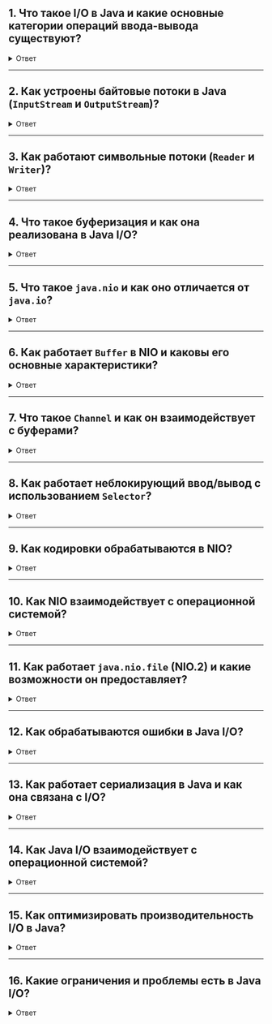 </details>


## 1. Что такое I/O в Java и какие основные категории операций ввода-вывода существуют?

<details> <summary>Ответ</summary>

I/O в Java — это набор API для чтения данных из источников (ввод) и записи данных в приемники (вывод). Java предоставляет два основных подхода к I/O:

- **Потоковый ввод/вывод (Stream-based I/O)**: используется для работы с последовательными потоками байтов или символов. Основные пакеты: `java.io` и `java.nio`.
- **Блочный ввод/вывод (NIO)**: ориентирован на работу с буферами и каналами, что обеспечивает более эффективную обработку больших объемов данных и асинхронный ввод/вывод.

**Основные категории I/O**:
- **Байтовые потоки**: обрабатывают данные в виде байтов (например, `InputStream`, `OutputStream`).
- **Символьные потоки**: работают с данными в виде символов Unicode (например, `Reader`, `Writer`).
- **Буферизированный ввод/вывод**: минимизирует прямые обращения к источнику данных за счет использования буферов.
- **NIO (New I/O)**: использует каналы (`Channel`) и буферы (`Buffer`) для неблокирующего и высокопроизводительного I/O.
- **NIO.2**: добавляет поддержку асинхронных операций и расширенных возможностей работы с файловой системой (пакет `java.nio.file`).

</details>

---

## 2. Как устроены байтовые потоки в Java (`InputStream` и `OutputStream`)?

<details> <summary>Ответ</summary>

Байтовые потоки — основа I/O в Java, представленная абстрактными классами `InputStream` и `OutputStream`. Они предназначены для чтения и записи необработанных байтов.

- **InputStream**: абстрактный класс для чтения байтов. Основной метод — `read()`, который возвращает один байт или -1, если достигнут конец потока. Примеры подклассов:
  - `FileInputStream`: читает данные из файла.
  - `ByteArrayInputStream`: читает данные из массива байтов.
  - `PipedInputStream`: используется для межпоточного взаимодействия.
- **OutputStream**: абстрактный класс для записи байтов. Основной метод — `write(int b)`, который записывает один байт. Примеры подклассов:
  - `FileOutputStream`: записывает данные в файл.
  - `ByteArrayOutputStream`: записывает данные в массив байтов.
  - `PipedOutputStream`: передает данные в `PipedInputStream`.

**Внутреннее устройство**:
- Байтовые потоки работают на низком уровне, взаимодействуя с операционной системой через **JNI (Java Native Interface)**, который вызывает системные вызовы, такие как `read()` и `write()` в Unix-подобных системах.
- Потоки могут быть **цепочечными** (chained): один поток оборачивает другой, добавляя функциональность (например, `BufferedInputStream` оборачивает `FileInputStream` для буферизации).

</details>

---

## 3. Как работают символьные потоки (`Reader` и `Writer`)?

<details> <summary>Ответ</summary>

Символьные потоки предназначены для работы с текстом в формате Unicode, что делает их удобными для обработки строк, а не необработанных байтов.

- **Reader**: абстрактный класс для чтения символов. Основной метод — `read()`, возвращает символ или -1 при достижении конца потока. Примеры:
  - `FileReader`: читает символы из файла.
  - `CharArrayReader`: читает из массива символов.
  - `StringReader`: читает из строки.
- **Writer**: абстрактный класс для записи символов. Основной метод — `write(int c)` для записи одного символа. Примеры:
  - `FileWriter`: записывает символы в файл.
  - `CharArrayWriter`: записывает в массив символов.
  - `StringWriter`: записывает в строку.

**Особенности**:
- Символьные потоки автоматически обрабатывают кодировку (например, UTF-8, UTF-16), преобразуя байты в символы и обратно.
- Они часто оборачивают байтовые потоки через адаптеры, такие как `InputStreamReader` и `OutputStreamWriter`, которые задают кодировку.

**Внутреннее устройство**:
- `InputStreamReader` использует декодер (`CharsetDecoder`) для преобразования байтов в символы, а `OutputStreamWriter` — кодировщик (`CharsetEncoder`) для обратного преобразования.
- Символьные потоки также могут быть буферизированными (например, `BufferedReader`, `BufferedWriter`) для повышения производительности.

</details>

---

## 4. Что такое буферизация и как она реализована в Java I/O?

<details> <summary>Ответ</summary>

Буферизация — это техника, которая минимизирует прямые обращения к источнику данных (например, диску или сети), сохраняя данные во временном буфере.

- **Буферизированные потоки**:
  - `BufferedInputStream` и `BufferedOutputStream` для байтовых потоков.
  - `BufferedReader` и `BufferedWriter` для символьных потоков.
- **Как это работает**:
  - При чтении данные загружаются в буфер (обычно размером 8192 байта), и последующие операции чтения выполняются из этого буфера.
  - При записи данные сначала накапливаются в буфере, а затем записываются в источник большими блоками.
- **Преимущества**:
  - Уменьшение количества системных вызовов, что снижает накладные расходы.
  - Повышение производительности при работе с медленными устройствами (например, жесткими дисками или сетью).
- **Пример**:
  ```java
  try (BufferedReader reader = new BufferedReader(new FileReader("file.txt"))) {
      String line;
      while ((line = reader.readLine()) != null) {
          System.out.println(line);
      }
  }
  ```
  Здесь `BufferedReader` минимизирует обращения к файлу, читая данные блоками.

**Внутреннее устройство**:
- Буфер — это массив байтов или символов в памяти, управляемый классом потока.
- Размер буфера можно настроить через конструктор (например, `new BufferedInputStream(inputStream, 16384)`).

</details>

---

## 5. Что такое `java.nio` и как оно отличается от `java.io`?

<details> <summary>Ответ</summary>

`java.nio` (New I/O) — это API, введенное в Java 1.4, для высокопроизводительного и неблокирующего ввода-вывода. Основные отличия от `java.io`:
- **Буферы и каналы**: вместо потоков (`Stream`) используются `Buffer` и `Channel`.
- **Неблокирующий ввод/вывод**: поддерживает асинхронные операции, особенно для сетевого программирования.
- **Селекторы**: позволяют одному потоку обрабатывать несколько каналов (например, для серверов).

**Основные компоненты**:
- **Buffer**: контейнер для данных (например, `ByteBuffer`, `CharBuffer`). Поддерживает операции чтения/записи, управление позицией и лимитом.
- **Channel**: абстракция для источников и приемников данных (например, `FileChannel`, `SocketChannel`). Каналы работают с буферами.
- **Selector**: механизм для мультиплексирования нескольких каналов, используемый в неблокирующем режиме.

**Внутреннее устройство**:
- `Buffer` хранит данные в массиве (например, `byte[]` для `ByteBuffer`).
- `Channel` взаимодействует с операционной системой через JNI, используя системные вызовы, такие как `readv`/`writev` для эффективной передачи данных.
- Неблокирующий режим использует системные механизмы, такие как `epoll` (Linux) или `kqueue` (macOS).

</details>

---

## 6. Как работает `Buffer` в NIO и каковы его основные характеристики?

<details> <summary>Ответ</summary>

**Buffer** — это контейнер для хранения и обработки данных в памяти. Он является центральным элементом NIO, обеспечивая эффективное чтение и запись данных.

**Основные характеристики**:
- **Типы буферов**: существуют для разных типов данных (`ByteBuffer`, `CharBuffer`, `IntBuffer`, и т.д.).
- **Ключевые параметры**:
  - **Capacity**: максимальный объем данных, который может содержать буфер (задается при создании).
  - **Position**: текущая позиция для чтения или записи.
  - **Limit**: граница, до которой можно читать или писать.
- **Режимы работы**:
  - **Запись**: данные записываются в буфер, начиная с текущей позиции.
  - **Чтение**: данные читаются из буфера, начиная с текущей позиции до лимита.
- **Методы управления**:
  - `flip()`: переключает буфер из режима записи в режим чтения (устанавливает `limit = position`, `position = 0`).
  - `clear()`: подготавливает буфер для новой записи (сбрасывает `position = 0`, `limit = capacity`).
  - `rewind()`: сбрасывает позицию на 0 для повторного чтения.
  - `mark()` и `reset()`: позволяют сохранить и восстановить позицию.

**Пример использования `ByteBuffer`**:
```java
ByteBuffer buffer = ByteBuffer.allocate(1024); // Создаем буфер на 1024 байта
buffer.put("Hello".getBytes()); // Записываем данные
buffer.flip(); // Переключаемся в режим чтения
while (buffer.hasRemaining()) {
    System.out.print((char) buffer.get()); // Читаем данные
}
```

**Внутреннее устройство**:
- Буфер — это обертка над массивом данных (например, `byte[]` для `ByteBuffer`) в памяти JVM.
- **Прямые буферы** (`ByteBuffer.allocateDirect()`): выделяют память вне кучи JVM, что позволяет использовать нативные системные вызовы (например, `mmap`) для повышения производительности.
- Прямые буферы минимизируют копирование данных между JVM и операционной системой.

</details>

---

## 7. Что такое `Channel` и как он взаимодействует с буферами?

<details> <summary>Ответ</summary>

**Channel** — это интерфейс, представляющий соединение с источником или приемником данных (файлом, сокетом, и т.д.). Каналы работают с буферами, а не напрямую с данными, что отличает их от потоков `java.io`.

**Основные типы каналов**:
- `FileChannel`: для чтения/записи файлов.
- `SocketChannel`: для TCP-соединений.
- `ServerSocketChannel`: для серверных TCP-сокетов.
- `DatagramChannel`: для UDP-соединений.

**Особенности**:
- Каналы могут работать в **блокирующем** или **неблокирующем** режиме.
- Поддерживают операции чтения (`read`), записи (`write`) и передачи данных (`transferTo`, `transferFrom`).
- Поддерживают прямой доступ к памяти через прямые буферы.

**Пример работы с `FileChannel`**:
```java
try (FileChannel channel = FileChannel.open(Paths.get("file.txt"), StandardOpenOption.READ)) {
    ByteBuffer buffer = ByteBuffer.allocate(1024);
    int bytesRead = channel.read(buffer); // Читаем данные в буфер
    buffer.flip();
    while (buffer.hasRemaining()) {
        System.out.print((char) buffer.get());
    }
}
```

**Внутреннее устройство**:
- Каналы используют системные вызовы через JNI (например, `read`, `write`, `mmap`).
- `FileChannel` может использовать прямой доступ к памяти (`mmap` в Unix) для повышения производительности.
- В неблокирующем режиме каналы взаимодействуют с селекторами для обработки нескольких соединений.

</details>

---

## 8. Как работает неблокирующий ввод/вывод с использованием `Selector`?

<details> <summary>Ответ</summary>

**Selector** — это механизм для мультиплексирования, позволяющий одному потоку обрабатывать несколько каналов (например, сетевых соединений) в неблокирующем режиме.

**Как это работает**:
- Каналы (`SocketChannel`, `ServerSocketChannel`) настраиваются в неблокирующий режим с помощью метода `configureBlocking(false)`.
- Каналы регистрируются в `Selector` с указанием интересующих операций (`OP_READ`, `OP_WRITE`, `OP_CONNECT`, `OP_ACCEPT`).
- `Selector` отслеживает готовность каналов к выполнению операций с помощью метода `select()`.
- Метод `select()` возвращает количество готовых каналов, а `selectedKeys()` возвращает набор ключей (`SelectionKey`), связанных с готовыми каналами.

**Внутреннее устройство**:
- `Selector` использует нативные механизмы операционной системы, такие как `epoll` (Linux), `kqueue` (macOS) или `select` (Windows), для отслеживания состояния каналов.
- Это позволяет эффективно обрабатывать тысячи соединений в одном потоке, что идеально для серверов.

</details>

---

## 9. Как кодировки обрабатываются в NIO?

<details> <summary>Ответ</summary>

**Charset** в NIO обеспечивает преобразование между байтами и символами Unicode.

**Основные классы**:
- `Charset`: представляет кодировку (например, UTF-8, UTF-16).
- `CharsetEncoder` и `CharsetDecoder`: преобразуют символы в байты и обратно.

**Пример преобразования**:
```java
Charset charset = Charset.forName("UTF-8");
ByteBuffer byteBuffer = charset.encode("Hello, NIO!");
CharBuffer charBuffer = charset.decode(byteBuffer);
System.out.println(charBuffer); // Вывод: Hello, NIO!
```

**Внутреннее устройство**:
- Кодировщики используют оптимизированные алгоритмы для преобразования данных.
- Прямые буферы могут минимизировать копирование данных при работе с кодировками.

</details>

---

## 10. Как NIO взаимодействует с операционной системой?

<details> <summary>Ответ</summary>

- **JNI**: NIO использует Java Native Interface для вызова системных функций (`read`, `write`, `mmap`, `epoll`, и т.д.).
- **Прямой доступ к памяти**: прямые буферы используют нативную память, что минимизирует копирование данных.
- **Асинхронные механизмы**: NIO.2 использует нативные API, такие как `io_uring` (Linux) или `IOCompletionPort` (Windows), для асинхронных операций.

</details>

---

## 11. Как работает `java.nio.file` (NIO.2) и какие возможности он предоставляет?

<details> <summary>Ответ</summary>

`java.nio.file`, введенный в Java 7, расширяет возможности работы с файловой системой.

**Основные классы**:
- **Path**: представляет путь в файловой системе (аналог `File` из `java.io`).
- **Files**: утилитный класс с методами для операций с файлами (чтение, запись, копирование, удаление).
- **FileSystem**: абстракция файловой системы, поддерживающая разные типы систем (например, ZIP-архивы).

**Ключевые возможности**:
- Работа с символическими ссылками.
- Асинхронные операции с файлами через `AsynchronousFileChannel`.
- Мониторинг изменений файловой системы через `WatchService`.
- Атрибуты файлов (например, права доступа, владелец).

**Пример мониторинга изменений**:
```java
WatchService watcher = FileSystems.getDefault().newWatchService();
Path dir = Paths.get("directory");
dir.register(watcher, StandardWatchEventKinds.ENTRY_CREATE);
while (true) {
    WatchKey key = watcher.take();
    for (WatchEvent<?> event : key.pollEvents()) {
        System.out.println("Event: " + event.kind() + ", File: " + event.context());
    }
    key.reset();
}
```

**Внутреннее устройство**:
- `Path` и `Files` используют нативные вызовы операционной системы через JNI для операций с файлами.
- `AsynchronousFileChannel` использует пул потоков для асинхронной обработки.

</details>

---

## 12. Как обрабатываются ошибки в Java I/O?

<details> <summary>Ответ</summary>

Ошибки ввода-вывода в Java обрабатываются через исключения. Основные классы исключений:
- **IOException**: базовый класс для всех ошибок I/O (например, файл не найден, ошибка сети).
- **FileNotFoundException**: подкласс `IOException`, возникает, если файл не существует.
- **EOFException**: указывает на достижение конца файла или потока.

**Обработка**:
- Используется конструкция `try-catch` или ресурсы с автоматическим закрытием (`try-with-resources`).
- Пример:
  ```java
  try (FileInputStream fis = new FileInputStream("file.txt")) {
      int data = fis.read();
  } catch (IOException e) {
      System.err.println("I/O error: " + e.getMessage());
  }
  ```

**Внутреннее устройство**:
- Исключения генерируются на уровне JVM или нативного кода, когда системный вызов возвращает ошибку (например, код ошибки `ENOENT` для отсутствующего файла).

</details>

---

## 13. Как работает сериализация в Java и как она связана с I/O?

<details> <summary>Ответ</summary>

Сериализация — это процесс преобразования объекта в поток байтов для сохранения или передачи. Десериализация — обратный процесс.

- **Основные классы**:
  - `ObjectOutputStream`: записывает объекты в поток.
  - `ObjectInputStream`: читает объекты из потока.
- **Интерфейсы**:
  - `Serializable`: маркерный интерфейс, указывающий, что объект можно сериализовать.
  - `Externalizable`: позволяет настроить процесс сериализации.

**Пример**:
```java
class Person implements Serializable {
    String name;
    transient int age; // не сериализуется
}
try (ObjectOutputStream oos = new ObjectOutputStream(new FileOutputStream("person.ser"))) {
    oos.writeObject(new Person("Alice", 30));
}
```

**Внутреннее устройство**:
- `ObjectOutputStream` рекурсивно сериализует объект, записывая его метаданные (имя класса, поля) и значения.
- Поля, помеченные как `transient`, исключаются из сериализации.
- Сериализация работает с байтовыми потоками, поэтому интегрируется с `java.io`.

</details>

---

## 14. Как Java I/O взаимодействует с операционной системой?

<details> <summary>Ответ</summary>

Java I/O использует **JNI** для вызова системных функций операционной системы:
- Чтение/запись файлов: системные вызовы `open`, `read`, `write`, `close`.
- Сетевые операции: сокеты (`socket`, `bind`, `connect`).
- Буферизация: минимизирует количество системных вызовов, используя промежуточные буферы в памяти JVM.

**Пример**:
- `FileInputStream` вызывает системный вызов `read` через JNI, который передает данные из ядра ОС в JVM.
- `FileChannel` использует прямой доступ к памяти (`mmap` в Unix) для повышения производительности.

</details>

---

## 15. Как оптимизировать производительность I/O в Java?

<details> <summary>Ответ</summary>

- **Используйте буферизацию**: всегда оборачивайте потоки в `BufferedInputStream`/`BufferedOutputStream` или `BufferedReader`/`BufferedWriter`.
- **Применяйте NIO для больших данных**: `FileChannel` и `ByteBuffer` эффективнее для работы с большими файлами.
- **Используйте асинхронные операции**: `AsynchronousFileChannel` или `AsynchronousSocketChannel` для параллельной обработки.
- **Минимизируйте обращения к диску**: используйте `Files` для массовых операций (например, `Files.copy`).
- **Настройте размер буфера**: увеличьте размер буфера для больших данных (например, `ByteBuffer.allocate(65536)`).

</details>

---

## 16. Какие ограничения и проблемы есть в Java I/O?

<details> <summary>Ответ</summary>

- **Производительность**: `java.io` может быть медленнее для больших данных по сравнению с `java.nio`.
- **Кодировка**: неправильная настройка кодировки в `InputStreamReader`/`OutputStreamWriter` может привести к искажению данных.
- **Управление ресурсами**: необходимо закрывать потоки, иначе возможны утечки ресурсов (решается с помощью `try-with-resources`).
- **Сложность NIO**: `java.nio` сложнее в использовании из-за работы с буферами и каналами.


